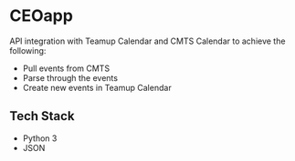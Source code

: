 # CEOapp

API integration with Teamup Calendar and CMTS Calendar to achieve the following:
- Pull events from CMTS
- Parse through the events
- Create new events in Teamup Calendar

## Tech Stack
- Python 3
- JSON

